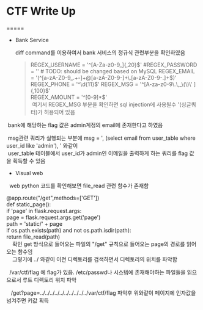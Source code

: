 # CTF Write Up
=====

- Bank Service


  diff command를 이용하여서 bank 서비스의 정규식 관련부분을 확인하였음

  > REGEX_USERNAME = '^[A-Za-z0-9_]{,20}$'  
  > #REGEX_PASSWORD = '' # TODO: should be changed based on MySQL  
  > REGEX_EMAIL = '(^[a-zA-Z0-9_.+-]+@[a-zA-Z0-9-]+\.[a-zA-Z0-9-.]+$)'  
  > REGEX_PHONE = '^\d{11}$'  
  > REGEX_MSG = '^[A-za-z0-9\.\,_\(\)\' ]{,100}$'  
  > REGEX_AMOUNT = '^[0-9]*$'  
  여기서 REGEX_MSG 부분을 확인하면 sql injection에 사용될수 '(싱글쿼터)가 허용되어 있음  
  
  bank에 해당하는 flag 값은 admin계정의 email에 존재한다고 하였음  
  
  msg관련 쿼리가 실행되는 부분에 msg = ', (select email from user_table where user_id like 'admin'), ' 와같이    
  user_table  테이블에서 user_id가 admin인 이메일을 출력하게 하는 쿼리를 flag 값을 획득할 수 있음
  
 - Visual web

   web python 코드를 확인해보면 file_read 관련 함수가 존재함  
   
   @app.route("/get",methods=['GET'])  
   def static_page():  
   if 'page' in flask.request.args:  
	    page = flask.request.args.get('page')  
	    path = 'static/' + page  
	    if os.path.exists(path) and not os.path.isdir(path):  
		return file_read(path)  
   
   확인 get 방식으로 들어오는 파일의  "/get" 규칙으로 들어오는 page의 경로를 읽어오는 함수임  
   
   그렇기에 ../ 와같이 이전 디렉토리를 검색하면서 디렉토리의 위치를 파악함  
   
   /var/ctf/flag 에 flag가 있음. /etc/passwd나 시스템에 존재해야하는 파일들을 읽으으로서 루트 디렉토리 위치 파악
   
    /get?page=../../../../../../../../../../var/ctf/flag 파악후 위와같이 페이지에 인자값을 넘겨주면 키값 획득
